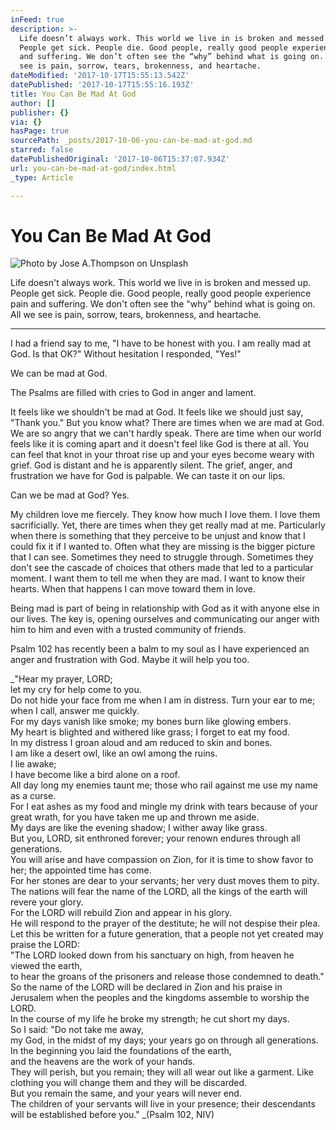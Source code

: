 ```yaml
---
inFeed: true
description: >-
  Life doesn’t always work. This world we live in is broken and messed up.
  People get sick. People die. Good people, really good people experience pain
  and suffering. We don’t often see the “why” behind what is going on. All we
  see is pain, sorrow, tears, brokenness, and heartache. 
dateModified: '2017-10-17T15:55:13.542Z'
datePublished: '2017-10-17T15:55:16.193Z'
title: You Can Be Mad At God
author: []
publisher: {}
via: {}
hasPage: true
sourcePath: _posts/2017-10-06-you-can-be-mad-at-god.md
starred: false
datePublishedOriginal: '2017-10-06T15:37:07.934Z'
url: you-can-be-mad-at-god/index.html
_type: Article

---
```

# You Can Be Mad At God
![Photo by Jose A.Thompson on Unsplash](https://the-grid-user-content.s3-us-west-2.amazonaws.com/604f9679-0fe1-47eb-b7f3-a3f6a3e4f6ef.jpg)

Life doesn't always work. This world we live in is broken and messed up. People get sick. People die. Good people, really good people experience pain and suffering. We don't often see the "why" behind what is going on. All we see is pain, sorrow, tears, brokenness, and heartache. 

---

I had a friend say to me, "I have to be honest with you. I am really mad at God. Is that OK?" Without hesitation I responded, "Yes!" 

We can be mad at God. 

The Psalms are filled with cries to God in anger and lament. 

It feels like we shouldn't be mad at God. It feels like we should just say, "Thank you." But you know what? There are times when we are mad at God. We are so angry that we can't hardly speak. There are time when our world feels like it is coming apart and it doesn't feel like God is there at all. You can feel that knot in your throat rise up and your eyes become weary with grief. God is distant and he is apparently silent. The grief, anger, and frustration we have for God is palpable. We can taste it on our lips. 

Can we be mad at God? Yes. 

My children love me fiercely. They know how much I love them. I love them sacrificially. Yet, there are times when they get really mad at me. Particularly when there is something that they perceive to be unjust and know that I could fix it if I wanted to. Often what they are missing is the bigger picture that I can see. Sometimes they need to struggle through. Sometimes they don't see the cascade of choices that others made that led to a particular moment. I want them to tell me when they are mad. I want to know their hearts. When that happens I can move toward them in love.

Being mad is part of being in relationship with God as it with anyone else in our lives. The key is, opening ourselves and communicating our anger with him to him and even with a trusted community of friends. 

Psalm 102 has recently been a balm to my soul as I have experienced an anger and frustration with God. Maybe it will help you too. 

_"Hear my prayer, LORD;   
let my cry for help come to you.   
Do not hide your face from me
when I am in distress.
Turn your ear to me;
when I call, answer me quickly.   
For my days vanish like smoke;
my bones burn like glowing embers.   
My heart is blighted and withered like grass;
I forget to eat my food.   
In my distress I groan aloud
and am reduced to skin and bones.   
I am like a desert owl,
like an owl among the ruins.   
I lie awake;   
I have become like a bird alone on a roof.   
All day long my enemies taunt me;
those who rail against me use my name as a curse.   
For I eat ashes as my food
and mingle my drink with tears because of your great wrath,
for you have taken me up and thrown me aside.   
My days are like the evening shadow;
I wither away like grass.   
But you, LORD, sit enthroned forever;
your renown endures through all generations.   
You will arise and have compassion on Zion,
for it is time to show favor to her;
the appointed time has come.   
For her stones are dear to your servants;
her very dust moves them to pity.   
The nations will fear the name of the LORD,
all the kings of the earth will revere your glory.   
For the LORD will rebuild Zion and appear in his glory.   
He will respond to the prayer of the destitute;
he will not despise their plea.   
Let this be written for a future generation,
that a people not yet created may praise the LORD:   
"The LORD looked down from his sanctuary on high,
from heaven he viewed the earth,   
to hear the groans of the prisoners
and release those condemned to death."   
So the name of the LORD will be declared in Zion
and his praise in Jerusalem when the peoples and the kingdoms
assemble to worship the LORD.   
In the course of my life he broke my strength;
he cut short my days.   
So I said:
"Do not take me away,   
my God, in the midst of my days;
your years go on through all generations.   
In the beginning you laid the foundations of the earth,  
and the heavens are the work of your hands.   
They will perish, but you remain;
they will all wear out like a garment.
Like clothing you will change them
and they will be discarded.   
But you remain the same,
and your years will never end.   
The children of your servants will live in your presence;
their descendants will be established before you." _(Psalm 102, NIV)